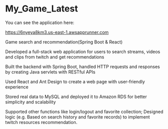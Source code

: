 # My_Game_Latest
You can see the application here:

https://6nyeya8km3.us-east-1.awsapprunner.com

Game search and recommendation(Spring Boot &amp; React)

Developed a full-stack web application for users to search streams, videos and clips from twitch and get recommendations

Built the backend with Spring Boot, handled HTTP requests and responses by creating Java servlets with RESTful APIs

Used React and Ant Design to create a web page with user-friendly experience

Stored real data to MySQL and deployed it to Amazon RDS for better simplicity and scalability

Supported other functions like login/logout and favorite collection; Designed logic (e.g. Based on search history and favorite records) to implement twitch resources recommendation.
